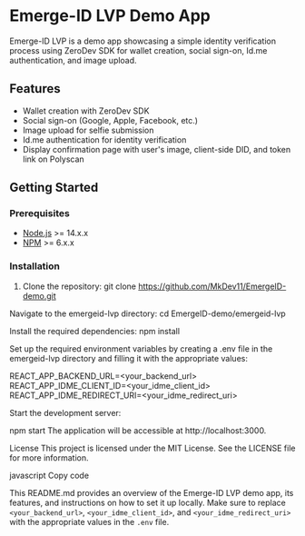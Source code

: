 # Emerge-ID LVP Demo App

Emerge-ID LVP is a demo app showcasing a simple identity verification process using ZeroDev SDK for wallet creation, social sign-on, Id.me authentication, and image upload.

## Features

- Wallet creation with ZeroDev SDK
- Social sign-on (Google, Apple, Facebook, etc.)
- Image upload for selfie submission
- Id.me authentication for identity verification
- Display confirmation page with user's image, client-side DID, and token link on Polyscan

## Getting Started

### Prerequisites

- [Node.js](https://nodejs.org/) >= 14.x.x
- [NPM](https://www.npmjs.com/) >= 6.x.x

### Installation

1. Clone the repository:
git clone https://github.com/MkDev11/EmergeID-demo.git

Navigate to the emergeid-lvp directory:
cd EmergeID-demo/emergeid-lvp

Install the required dependencies:
npm install

Set up the required environment variables by creating a .env file in the emergeid-lvp directory and filling it with the appropriate values:

REACT_APP_BACKEND_URL=<your_backend_url>
REACT_APP_IDME_CLIENT_ID=<your_idme_client_id>
REACT_APP_IDME_REDIRECT_URI=<your_idme_redirect_uri>

Start the development server:

npm start
The application will be accessible at http://localhost:3000.

License
This project is licensed under the MIT License. See the LICENSE file for more information.

javascript
Copy code

This README.md provides an overview of the Emerge-ID LVP demo app, its features, and instructions on how to set it up locally. Make sure to replace `<your_backend_url>`, `<your_idme_client_id>`, and `<your_idme_redirect_uri>` with the appropriate values in the `.env` file.